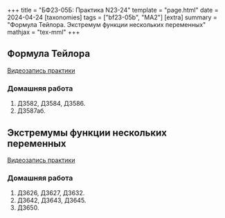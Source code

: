 +++
title = "БФ23-05Б: Практика N23-24"
template = "page.html"
date = 2024-04-24
[taxonomies]
tags = ["bf23-05b", "MA2"]
[extra]
summary = "Формула Тейлора. Экстремум функции нескольких переменных"
mathjax = "tex-mml"
+++

<!-- more -->

## Формула Тейлора

[Видеозапись практики](https://youtu.be/8v9dLNwIToM?si=qoivrXYRyxOGbTcm&t=2160)

### Домашняя работа
1. Д3582, Д3584, Д3586.
2. Д3587аб.

## Экстремумы функции нескольких переменных

[Видеозапись практики](https://www.youtube.com/watch?v=5yVSct1vKHQ)

### Домашняя работа
1. Д3626, Д3627, Д3632. 
2. Д3642, Д3643, Д3645.
3. Д3650.
